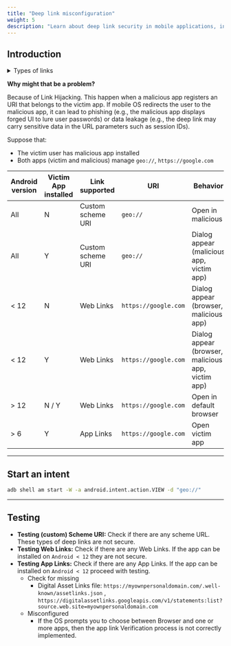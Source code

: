 ```yaml
---
title: "Deep link misconfiguration"
weight: 5
description: "Learn about deep link security in mobile applications, including different types of deep links, potential vulnerabilities like Link Hijacking, and testing methodologies."
---
```


## Introduction

<details><summary>Types of links</summary>

**[(Custom) Scheme URI](https://developer.android.com/training/app-links#deep-links)**

App developers customize any schemes and URIs for their app without any restriction

E.g. `fb://profile`, `geo://`

```xml
<activity android:name=".MyMapActivity" android:exported="true"...>
    <intent-filter>
        <action android:name="android.intent.action.VIEW" />
        <category android:name="android.intent.category.DEFAULT" />
        <category android:name="android.intent.category.BROWSABLE" />
        <data android:scheme="geo" />
    </intent-filter>
</activity>
```

When the user clicks a deep link, a disambiguation dialog might appear. This dialog allows the user to select one of multiple apps, including your app, that can handle the given deep link

***

**[Web links](https://developer.android.com/training/app-links#web-links)**

Web links are deep links that use the HTTP and HTTPS schemes.

**Note**: On Android 12 and higher, clicking a web link (not an Android App Link) opens it in a web browser. On earlier Android versions, users may see a disambiguation dialog if multiple apps can handle the web link.&#x20;

```xml
<intent-filter>
    <action android:name="android.intent.action.VIEW" />
    <category android:name="android.intent.category.DEFAULT" />
    <category android:name="android.intent.category.BROWSABLE" />
    <data android:scheme="http" />
    <data android:host="myownpersonaldomain.com" />
</intent-filter>
```

***

**[Android App Links](https://developer.android.com/training/app-links#android-app-links)**

Android App Links, available on Android 6.0 (API level 23) and higher, are web links with the `autoVerify` attribute. This lets your app become the default handler for the link type, so when a user clicks an Android App Link, your app opens immediately if installed, without a disambiguation dialog.&#x20;

```xml
<intent-filter android:autoVerify="true">
    <action android:name="android.intent.action.VIEW" />
    <category android:name="android.intent.category.DEFAULT" />
    <category android:name="android.intent.category.BROWSABLE" />
    <data android:scheme="http" />
    <data android:scheme="https" />
    <data android:host="myownpersonaldomain.com" />
</intent-filter>
```

In this case Android attempt to access the **Digital Asset Links** file in order to verify the App Links. **A deep link can be considered an App Link only if the verification is successful.**

</details>

**Why might that be a problem?**

Because of Link Hijacking. This happen when a malicious app registers an URI that belongs to the victim app. If mobile OS redirects the user to the malicious app, it can lead to phishing (e.g., the malicious app displays forged UI to lure user passwords) or data leakage (e.g., the deep link may carry sensitive data in the URL parameters such as session IDs).

Suppose that:

* The victim user has malicious app installed
* Both apps (victim and malicious) manage `geo://`, `https://google.com`

| **Android version** | **Victim App installed** | **Link supported** | **URI**            | **Behavior**                                 |
|-------------|--------------------------|--------------------|--------------------|------------------------------------------------------|
| All         | N                        | Custom scheme URI         | `geo://`           | Open in malicious                             |
| All         | Y                        | Custom scheme URI         | `geo://`           | Dialog appear (malicious app, victim app)     |
| < 12        | N                        | Web Links          | `https://google.com` | Dialog appear (browser, malicious app)             |
| < 12        | Y                        | Web Links          | `https://google.com` | Dialog appear (browser, malicious app, victim app) |
| > 12        | N / Y                    | Web Links          | `https://google.com` | Open in default browser                            |
| > 6         | Y                        | App Links          | `https://google.com` | Open victim app                                    |

---

## Start an intent

```sh
adb shell am start -W -a android.intent.action.VIEW -d "geo://"
```

---

## Testing

* **Testing (custom) Scheme URI:** Check if there are any scheme URL. These types of deep links are not secure.
* **Testing Web Links:** Check if there are any Web Links. If the app can be installed on `Android < 12` they are not secure.
* **Testing App Links:** Check if there are any App Links. If the app can be installed on `Android < 12` proceed with testing.
  * Check for missing&#x20;
    * Digital Asset Links file: `https://myownpersonaldomain.com/.well-known/assetlinks.json` , `https://digitalassetlinks.googleapis.com/v1/statements:list?source.web.site=myownpersonaldomain.com`
  * Misconfigured
    * If the OS prompts you to choose between Browser and one or more apps, then the app link Verification process is not correctly implemented.
